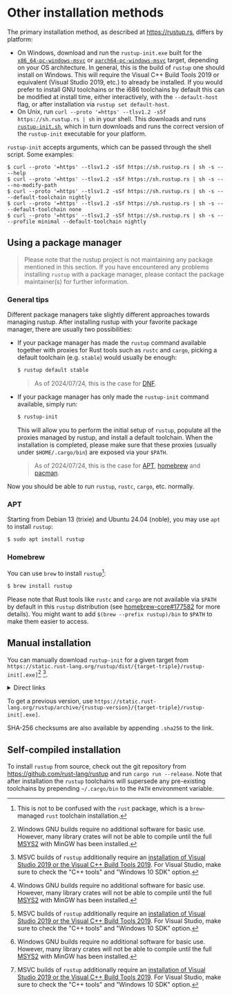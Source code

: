 # Other installation methods

The primary installation method, as described at <https://rustup.rs>, differs
by platform:

* On Windows, download and run the `rustup-init.exe` built for the
  [`x86_64-pc-windows-msvc`] or [`aarch64-pc-windows-msvc`] target,
  depending on your OS architecture. In general, this is the build of
  `rustup` one should install on Windows. This will require the Visual C++
  Build Tools 2019 or equivalent (Visual Studio 2019, etc.) to already be
  installed. If you would prefer to install GNU toolchains or the i686
  toolchains by default this can be modified at install time, either
  interactively, with the `--default-host` flag, or after installation
  via `rustup set default-host`.
* On Unix, run `curl --proto '=https' --tlsv1.2 -sSf https://sh.rustup.rs | sh` in your shell. This
  downloads and runs [`rustup-init.sh`], which in turn downloads and runs the
  correct version of the `rustup-init` executable for your platform.

[`x86_64-pc-windows-msvc`]: https://static.rust-lang.org/rustup/dist/x86_64-pc-windows-msvc/rustup-init.exe
[`aarch64-pc-windows-msvc`]: https://static.rust-lang.org/rustup/dist/aarch64-pc-windows-msvc/rustup-init.exe
[`rustup-init.sh`]: https://static.rust-lang.org/rustup/rustup-init.sh

`rustup-init` accepts arguments, which can be passed through the shell script.
Some examples:

```console
$ curl --proto '=https' --tlsv1.2 -sSf https://sh.rustup.rs | sh -s -- --help
$ curl --proto '=https' --tlsv1.2 -sSf https://sh.rustup.rs | sh -s -- --no-modify-path
$ curl --proto '=https' --tlsv1.2 -sSf https://sh.rustup.rs | sh -s -- --default-toolchain nightly
$ curl --proto '=https' --tlsv1.2 -sSf https://sh.rustup.rs | sh -s -- --default-toolchain none
$ curl --proto '=https' --tlsv1.2 -sSf https://sh.rustup.rs | sh -s -- --profile minimal --default-toolchain nightly
```


## Using a package manager

> Please note that the rustup project is not maintaining any package mentioned in this section.
> If you have encountered any problems installing `rustup` with a package manager,
> please contact the package maintainer(s) for further information.

### General tips

Different package managers take slightly different approaches towards managing rustup.
After installing rustup with your favorite package manager, there are usually two possibilities:

- If your package manager has made the `rustup` command available
  together with proxies for Rust tools such as `rustc` and `cargo`,
  picking a default toolchain (e.g. `stable`) would usually be enough:

  ```sh
  $ rustup default stable
  ```

  > As of 2024/07/24, this is the case for
  > [DNF](https://developer.fedoraproject.org/tech/languages/rust/further-reading.html).

- If your package manager has only made the `rustup-init` command available, simply run:

  ```sh
  $ rustup-init
  ```

  This will allow you to perform the initial setup of `rustup`, populate all the proxies
  managed by rustup, and install a default toolchain. When the installation is completed,
  please make sure that these proxies (usually under `$HOME/.cargo/bin`) are exposed via your `$PATH`.

  > As of 2024/07/24, this is the case for
  > [APT](https://packages.debian.org/search?searchon=names&keywords=rustup),
  > [homebrew](https://formulae.brew.sh/formula/rustup)
  > and [pacman](https://wiki.archlinux.org/title/Rust#Arch_Linux_package).

Now you should be able to run `rustup`, `rustc`, `cargo`, etc. normally.

### APT

Starting from Debian 13 (trixie) and Ubuntu 24.04 (noble),
you may use `apt` to install `rustup`:

```sh
$ sudo apt install rustup
```

### Homebrew

You can use `brew` to install `rustup`[^not-rust]:

```sh
$ brew install rustup
```

Please note that Rust tools like `rustc` and `cargo` are not available via `$PATH` by default
in this `rustup` distribution
(see [homebrew-core#177582](https://github.com/Homebrew/homebrew-core/pull/177582) for more details).
You might want to add `$(brew --prefix rustup)/bin` to `$PATH` to make them easier to access.

[^not-rust]: This is not to be confused with the `rust` package,
which is a `brew`-managed `rust` toolchain installation.

## Manual installation

You can manually download `rustup-init` for a given target from
`https://static.rust-lang.org/rustup/dist/{target-triple}/rustup-init[.exe]`[^msys2] [^msvc].

<details>
<summary>Direct links</summary>

- [aarch64-apple-darwin](https://static.rust-lang.org/rustup/dist/aarch64-apple-darwin/rustup-init)
  - [sha256 file](https://static.rust-lang.org/rustup/dist/aarch64-apple-darwin/rustup-init.sha256)
- [aarch64-linux-android](https://static.rust-lang.org/rustup/dist/aarch64-linux-android/rustup-init)
  - [sha256 file](https://static.rust-lang.org/rustup/dist/aarch64-linux-android/rustup-init.sha256)
- [aarch64-pc-windows-msvc](https://static.rust-lang.org/rustup/dist/aarch64-pc-windows-msvc/rustup-init.exe)
  - [sha256 file](https://static.rust-lang.org/rustup/dist/aarch64-pc-windows-msvc/rustup-init.exe.sha256)
- [aarch64-unknown-linux-gnu](https://static.rust-lang.org/rustup/dist/aarch64-unknown-linux-gnu/rustup-init)
  - [sha256 file](https://static.rust-lang.org/rustup/dist/aarch64-unknown-linux-gnu/rustup-init.sha256)
- [aarch64-unknown-linux-musl](https://static.rust-lang.org/rustup/dist/aarch64-unknown-linux-musl/rustup-init)
  - [sha256 file](https://static.rust-lang.org/rustup/dist/aarch64-unknown-linux-musl/rustup-init.sha256)
- [arm-linux-androideabi](https://static.rust-lang.org/rustup/dist/arm-linux-androideabi/rustup-init)
  - [sha256 file](https://static.rust-lang.org/rustup/dist/arm-linux-androideabi/rustup-init.sha256)
- [arm-unknown-linux-gnueabi](https://static.rust-lang.org/rustup/dist/arm-unknown-linux-gnueabi/rustup-init)
  - [sha256 file](https://static.rust-lang.org/rustup/dist/arm-unknown-linux-gnueabi/rustup-init.sha256)
- [arm-unknown-linux-gnueabihf](https://static.rust-lang.org/rustup/dist/arm-unknown-linux-gnueabihf/rustup-init)
  - [sha256 file](https://static.rust-lang.org/rustup/dist/arm-unknown-linux-gnueabihf/rustup-init.sha256)
- [armv7-linux-androideabi](https://static.rust-lang.org/rustup/dist/armv7-linux-androideabi/rustup-init)
  - [sha256 file](https://static.rust-lang.org/rustup/dist/armv7-linux-androideabi/rustup-init.sha256)
- [armv7-unknown-linux-gnueabihf](https://static.rust-lang.org/rustup/dist/armv7-unknown-linux-gnueabihf/rustup-init)
  - [sha256 file](https://static.rust-lang.org/rustup/dist/armv7-unknown-linux-gnueabihf/rustup-init.sha256)
- [i686-apple-darwin](https://static.rust-lang.org/rustup/dist/i686-apple-darwin/rustup-init)
  - [sha256 file](https://static.rust-lang.org/rustup/dist/i686-apple-darwin/rustup-init.sha256)
- [i686-linux-android](https://static.rust-lang.org/rustup/dist/i686-linux-android/rustup-init)
  - [sha256 file](https://static.rust-lang.org/rustup/dist/i686-linux-android/rustup-init.sha256)
- [i686-pc-windows-gnu](https://static.rust-lang.org/rustup/dist/i686-pc-windows-gnu/rustup-init.exe)[^msys2]
  - [sha256 file](https://static.rust-lang.org/rustup/dist/i686-pc-windows-gnu/rustup-init.exe.sha256)
- [i686-pc-windows-msvc](https://static.rust-lang.org/rustup/dist/i686-pc-windows-msvc/rustup-init.exe)[^msvc]
  - [sha256 file](https://static.rust-lang.org/rustup/dist/i686-pc-windows-msvc/rustup-init.exe.sha256)
- [i686-unknown-linux-gnu](https://static.rust-lang.org/rustup/dist/i686-unknown-linux-gnu/rustup-init)
  - [sha256 file](https://static.rust-lang.org/rustup/dist/i686-unknown-linux-gnu/rustup-init.sha256)
- [loongarch64-unknown-linux-gnu](https://static.rust-lang.org/rustup/dist/loongarch64-unknown-linux-gnu/rustup-init)
  - [sha256 file](https://static.rust-lang.org/rustup/dist/loongarch64-unknown-linux-gnu/rustup-init.sha256)
- [loongarch64-unknown-linux-musl](https://static.rust-lang.org/rustup/dist/loongarch64-unknown-linux-musl/rustup-init)
  - [sha256 file](https://static.rust-lang.org/rustup/dist/loongarch64-unknown-linux-musl/rustup-init.sha256)
- [mips-unknown-linux-gnu](https://static.rust-lang.org/rustup/dist/mips-unknown-linux-gnu/rustup-init)
  - [sha256 file](https://static.rust-lang.org/rustup/dist/mips-unknown-linux-gnu/rustup-init.sha256)
- [mips64-unknown-linux-gnuabi64](https://static.rust-lang.org/rustup/dist/mips64-unknown-linux-gnuabi64/rustup-init)
  - [sha256 file](https://static.rust-lang.org/rustup/dist/mips64-unknown-linux-gnuabi64/rustup-init.sha256)
- [mips64el-unknown-linux-gnuabi64](https://static.rust-lang.org/rustup/dist/mips64el-unknown-linux-gnuabi64/rustup-init)
  - [sha256 file](https://static.rust-lang.org/rustup/dist/mips64el-unknown-linux-gnuabi64/rustup-init.sha256)
- [mipsel-unknown-linux-gnu](https://static.rust-lang.org/rustup/dist/mipsel-unknown-linux-gnu/rustup-init)
  - [sha256 file](https://static.rust-lang.org/rustup/dist/mipsel-unknown-linux-gnu/rustup-init.sha256)
- [powerpc-unknown-linux-gnu](https://static.rust-lang.org/rustup/dist/powerpc-unknown-linux-gnu/rustup-init)
  - [sha256 file](https://static.rust-lang.org/rustup/dist/powerpc-unknown-linux-gnu/rustup-init.sha256)
- [powerpc64-unknown-linux-gnu](https://static.rust-lang.org/rustup/dist/powerpc64-unknown-linux-gnu/rustup-init)
  - [sha256 file](https://static.rust-lang.org/rustup/dist/powerpc64-unknown-linux-gnu/rustup-init.sha256)
- [powerpc64le-unknown-linux-gnu](https://static.rust-lang.org/rustup/dist/powerpc64le-unknown-linux-gnu/rustup-init)
  - [sha256 file](https://static.rust-lang.org/rustup/dist/powerpc64le-unknown-linux-gnu/rustup-init.sha256)
- [s390x-unknown-linux-gnu](https://static.rust-lang.org/rustup/dist/s390x-unknown-linux-gnu/rustup-init)
  - [sha256 file](https://static.rust-lang.org/rustup/dist/s390x-unknown-linux-gnu/rustup-init.sha256)
- [x86_64-apple-darwin](https://static.rust-lang.org/rustup/dist/x86_64-apple-darwin/rustup-init)
  - [sha256 file](https://static.rust-lang.org/rustup/dist/x86_64-apple-darwin/rustup-init.sha256)
- [x86_64-linux-android](https://static.rust-lang.org/rustup/dist/x86_64-linux-android/rustup-init)
  - [sha256 file](https://static.rust-lang.org/rustup/dist/x86_64-linux-android/rustup-init.sha256)
- [x86_64-pc-windows-gnu](https://static.rust-lang.org/rustup/dist/x86_64-pc-windows-gnu/rustup-init.exe)[^msys2]
  - [sha256 file](https://static.rust-lang.org/rustup/dist/x86_64-pc-windows-gnu/rustup-init.exe.sha256)
- [x86_64-pc-windows-msvc](https://static.rust-lang.org/rustup/dist/x86_64-pc-windows-msvc/rustup-init.exe)[^msvc]
  - [sha256 file](https://static.rust-lang.org/rustup/dist/x86_64-pc-windows-msvc/rustup-init.exe.sha256)
- [x86_64-unknown-freebsd](https://static.rust-lang.org/rustup/dist/x86_64-unknown-freebsd/rustup-init)
  - [sha256 file](https://static.rust-lang.org/rustup/dist/x86_64-unknown-freebsd/rustup-init.sha256)
- [x86_64-unknown-illumos](https://static.rust-lang.org/rustup/dist/x86_64-unknown-illumos/rustup-init)
  - [sha256 file](https://static.rust-lang.org/rustup/dist/x86_64-unknown-illumos/rustup-init.sha256)
- [x86_64-unknown-linux-gnu](https://static.rust-lang.org/rustup/dist/x86_64-unknown-linux-gnu/rustup-init)
  - [sha256 file](https://static.rust-lang.org/rustup/dist/x86_64-unknown-linux-gnu/rustup-init.sha256)
- [x86_64-unknown-linux-musl](https://static.rust-lang.org/rustup/dist/x86_64-unknown-linux-musl/rustup-init)
  - [sha256 file](https://static.rust-lang.org/rustup/dist/x86_64-unknown-linux-musl/rustup-init.sha256)
- [x86_64-unknown-netbsd](https://static.rust-lang.org/rustup/dist/x86_64-unknown-netbsd/rustup-init)
  - [sha256 file](https://static.rust-lang.org/rustup/dist/x86_64-unknown-netbsd/rustup-init.sha256)

</details>

To get a previous version, use
`https://static.rust-lang.org/rustup/archive/{rustup-version}/{target-triple}/rustup-init[.exe]`.

SHA-256 checksums are also available by appending `.sha256` to the link.

[^msys2]: Windows GNU builds require no additional software for basic use.
    However, many library crates will not be able to compile until
    the full [MSYS2] with MinGW has been installed.

[MSYS2]: https://www.msys2.org/

[^msvc]: MSVC builds of `rustup` additionally require an [installation of
    Visual Studio 2019 or the Visual C++ Build Tools 2019][vs]. For Visual
    Studio, make sure to check the "C++ tools" and "Windows 10 SDK" option.

[vs]: https://visualstudio.microsoft.com/downloads/

## Self-compiled installation

To install `rustup` from source, check out the git repository from
<https://github.com/rust-lang/rustup> and run `cargo run --release`. Note that
after installation the `rustup` toolchains will supersede any pre-existing
toolchains by prepending `~/.cargo/bin` to the `PATH` environment variable.

